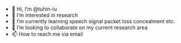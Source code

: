 - 👋 Hi, I’m @tuhin-iu
- 👀 I’m interested in research 
- 🌱 I’m currently learning speech signal packet loss concealment etc.  
- 💞️ I’m looking to collaborate on my current research area 
- 📫 How to reach me via email 


